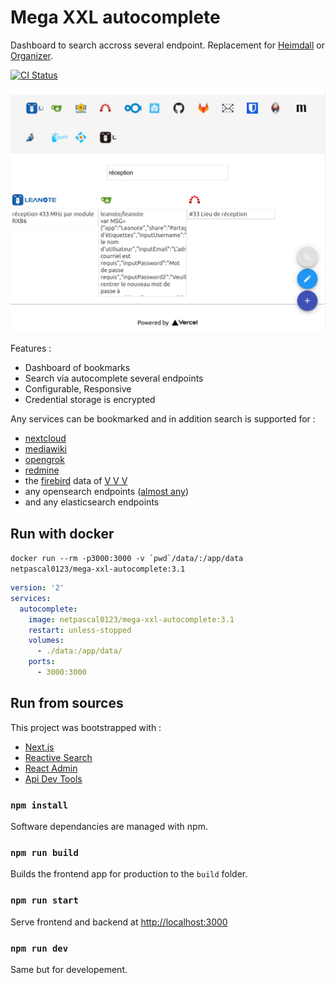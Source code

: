 # Mega XXL autocomplete

Dashboard to search accross several endpoint. Replacement for [Heimdall](https://heimdall.site) or [Organizer](https://github.com/causefx/Organizr).


<a href="https://github.com/PascalNoisette/mega-xxl-autocomplete/actions">
  <img src="https://github.com/PascalNoisette/mega-xxl-autocomplete/workflows/CI/badge.svg" alt="CI Status">
</a>


![alt text](./docs/screenshot.png)

Features :
- Dashboard of bookmarks
- Search via autocomplete several endpoints
- Configurable, Responsive
- Credential storage is encrypted

Any services can be bookmarked and in addition search is supported for :
- [nextcloud](https://nextcloud.com/)
- [mediawiki](https://www.mediawiki.org/)
- [opengrok](https://oracle.github.io/opengrok/)
- [redmine](https://www.redmine.org/)
- the [firebird](https://www.firebirdsql.org/) data of [V V V](http://vvvapp.sourceforge.net/)
- any opensearch endpoints ([almost any](https://github.com/eoxc/opensearch/issues/16))
- and any elasticsearch endpoints

## Run with docker

```docker run --rm -p3000:3000 -v `pwd`/data/:/app/data netpascal0123/mega-xxl-autocomplete:3.1```

```docker-compose.yml 
version: '2'
services:
  autocomplete:
    image: netpascal0123/mega-xxl-autocomplete:3.1
    restart: unless-stopped
    volumes:
      - ./data:/app/data/
    ports:
      - 3000:3000
```

## Run from sources

This project was bootstrapped with :
- [Next.js](https://nextjs.org/)
- [Reactive Search](https://docs.appbase.io/docs/reactivesearch/v3/overview/quickstart/)
- [React Admin](https://marmelab.com/react-admin/Readme.html)
- [Api Dev Tools](https://apitools.dev/openapi-schemas/)

### `npm install`

Software dependancies are managed with npm.

### `npm run build`

Builds the frontend app for production to the `build` folder.

### `npm run start`

Serve frontend and backend at [http://localhost:3000](http://localhost:3000) 

### `npm run dev`

Same but for developement.

